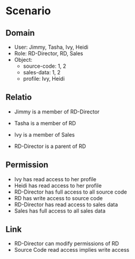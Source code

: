 # Scenario

## Domain

- User: Jimmy, Tasha, Ivy, Heidi
- Role: RD-Director, RD, Sales
- Object:
  - source-code: 1, 2
  - sales-data: 1, 2
  - profile: Ivy, Heidi

## Relatio

- Jimmy is a member of RD-Director
- Tasha is a member of RD
- Ivy is a member of Sales

- RD-Director is a parent of RD

## Permission

- Ivy has read access to her profile
- Heidi has read access to her profile
- RD-Director has full access to all source code
- RD has write access to source code
- RD-Director has read access to sales data
- Sales has full access to all sales data

## Link

- RD-Director can modify permissions of RD
- Source Code read access implies write access
